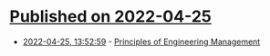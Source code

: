 # [Published on 2022-04-25](index.md)

* [2022-04-25, 13:52:59](https://news.ycombinator.com/item?id=31154738) - [Principles of Engineering Management](https://acjay.com/2022/03/11/11-principles-of-engineering-management/)
